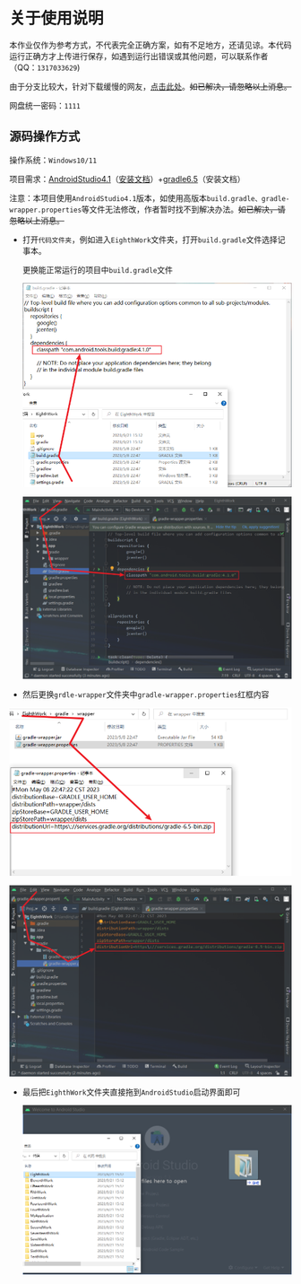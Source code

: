 # 关于使用说明
本作业仅作为参考方式，不代表完全正确方案，如有不足地方，还请见谅。本代码运行正确方才上传进行保存，如遇到运行出错误或其他问题，可以联系作者（QQ：`1317033629`)

由于分支比较大，针对下载缓慢的网友，[点击此处](https://wwlh.lanzouw.com/iCLYz1biunla)。~~如已解决，请忽略以上消息。~~

网盘统一密码：`1111`

## 源码操作方式

操作系统：`Windows10/11`

项目需求：[AndroidStudio4.1](https://redirector.gvt1.com/edgedl/android/studio/install/4.1.0.19/android-studio-ide-201.6858069-windows.exe)（[安装文档](https://wwlh.lanzouw.com/iXDTC1biqf0h)）+[gradle6.5](https://wwlh.lanzouw.com/i71ug19ldhtg)（安装文档）

注意：本项目使用`AndroidStudio4.1`版本，如使用高版本`build.gradle、gradle-wrapper.properties`等文件无法修改，作者暂时找不到解决办法。~~如已解决，请忽略以上消息。~~

- 打开`代码文件夹`，例如进入`EighthWork`文件夹，打开`build.gradle`文件选择记事本。

  更换能正常运行的项目中`build.gradle`文件<!--注意：文件的位置-->

  ![image-20230921233829963](README.assets/image-20230921233829963.png)

  ![image-20230921234658845](README.assets/image-20230921234658845.png)

- 然后更换`grdle-wrapper`文件夹中`gradle-wrapper.properties`红框内容

![image-20230921234026329](README.assets/image-20230921234026329.png)

![image-20230921234619837](README.assets/image-20230921234619837.png)

- 最后把`EighthWork`文件夹直接拖到`AndroidStudio`启动界面即可

  ![image-20230921234815277](README.assets/image-20230921234815277.png)
